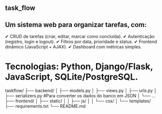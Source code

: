 ## task_flow

## Um sistema web para organizar tarefas, com:
✔ CRUD de tarefas (criar, editar, marcar como concluída).
✔ Autenticação (registro, login e logout).
✔ Filtros por data, prioridade e status.
✔ Frontend dinâmico (JavaScript + AJAX).
✔ Dashboard com métricas simples.

# Tecnologias: Python, Django/Flask, JavaScript, SQLite/PostgreSQL.

taskflow/
├── backend/
│   ├── models.py
│   ├── views.py
│   ├── urls.py
│   ├── serializers.py #Para converter os dados do banco em JSON
│   └── ...
├── frontend/
│   ├── static/
│   │   ├── js/
│   │   └── css/
│   └── templates/
├── requirements.txt
└── README.md
